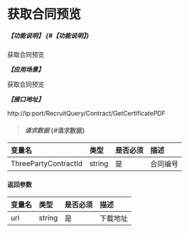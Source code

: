# 获取合同预览
##### _【功能说明】_ {#【功能说明】}

获取合同预览


_**【应用场景】**_

获取合同预览


_**【接口地址】**_

http://ip:port/RecruitQuery/Contract/GetCertificatePDF

> #### _请求数据_ {#请求数据}

| 变量名 | 类型 | 是否必须 | 描述 |
| :--- | :--- | :--- | :--- |
| ThreePartyContractId| string | 是 |合同编号|



#### 返回参数

| 变量名 | 类型 | 是否必须 | 描述 |
| :--- | :--- | :--- | :--- |
| url| string | 是 | 下载地址 |


